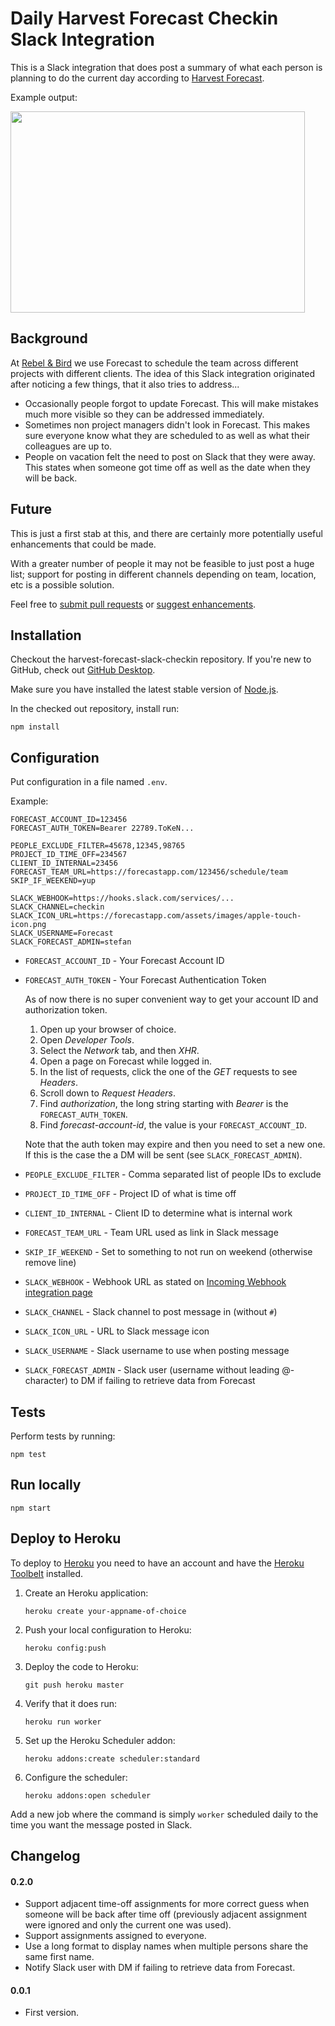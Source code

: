 # Daily Harvest Forecast Checkin Slack Integration

This is a Slack integration that does post a summary of what each person is planning to do the current day according to [Harvest Forecast](https://www.getharvest.com/forecast).

Example output:

<img src="http://stpe.github.io/harvest-forecast-slack-checkin/forecast-slack-msg.png" height="322" width="471">

## Background

At [Rebel & Bird](http://www.rebelandbird.com/) we use Forecast to schedule the team across different projects with different clients. The idea of this Slack integration originated after noticing a few things, that it also tries to address...

- Occasionally people forgot to update Forecast. This will make mistakes much more visible so they can be addressed immediately.
- Sometimes non project managers didn't look in Forecast. This makes sure everyone know what they are scheduled to as well as what their colleagues are up to.
- People on vacation felt the need to post on Slack that they were away. This states when someone got time off as well as the date when they will be back.

## Future

This is just a first stab at this, and there are certainly more potentially useful enhancements that could be made.

With a greater number of people it may not be feasible to just post a huge list; support for posting in different channels depending on team, location, etc is a possible solution.

Feel free to [submit pull requests](https://github.com/stpe/harvest-forecast-slack-checkin/pulls) or [suggest enhancements](https://github.com/stpe/harvest-forecast-slack-checkin/issues).

## Installation

Checkout the harvest-forecast-slack-checkin repository. If you're new to GitHub, check out [GitHub Desktop](https://desktop.github.com/).

Make sure you have installed the latest stable version of [Node.js](https://nodejs.org/).

In the checked out repository, install run:

`npm install`

## Configuration

Put configuration in a file named `.env`.

Example:

```
FORECAST_ACCOUNT_ID=123456
FORECAST_AUTH_TOKEN=Bearer 22789.ToKeN...

PEOPLE_EXCLUDE_FILTER=45678,12345,98765
PROJECT_ID_TIME_OFF=234567
CLIENT_ID_INTERNAL=23456
FORECAST_TEAM_URL=https://forecastapp.com/123456/schedule/team
SKIP_IF_WEEKEND=yup

SLACK_WEBHOOK=https://hooks.slack.com/services/...
SLACK_CHANNEL=checkin
SLACK_ICON_URL=https://forecastapp.com/assets/images/apple-touch-icon.png
SLACK_USERNAME=Forecast
SLACK_FORECAST_ADMIN=stefan
```

* `FORECAST_ACCOUNT_ID` - Your Forecast Account ID
* `FORECAST_AUTH_TOKEN` - Your Forecast Authentication Token

  As of now there is no super convenient way to get your account ID and authorization token.

   1. Open up your browser of choice.
   2. Open *Developer Tools*.
   3. Select the *Network* tab, and then *XHR*.
   4. Open a page on Forecast while logged in.
   5. In the list of requests, click the one of the *GET* requests to see *Headers*.
   6. Scroll down to *Request Headers*.
   7. Find *authorization*, the long string starting with _Bearer_ is the `FORECAST_AUTH_TOKEN`.
   8. Find *forecast-account-id*, the value is your `FORECAST_ACCOUNT_ID`.

  Note that the auth token may expire and then you need to set a new one. If this is the case the a DM will be sent (see `SLACK_FORECAST_ADMIN`).

* `PEOPLE_EXCLUDE_FILTER` - Comma separated list of people IDs to exclude
* `PROJECT_ID_TIME_OFF` - Project ID of what is time off
* `CLIENT_ID_INTERNAL` - Client ID to determine what is internal work
* `FORECAST_TEAM_URL` - Team URL used as link in Slack message
* `SKIP_IF_WEEKEND` - Set to something to not run on weekend (otherwise remove line)
* `SLACK_WEBHOOK` - Webhook URL as stated on [Incoming Webhook integration page](https://my.slack.com/services/new/incoming-webhook/)
* `SLACK_CHANNEL` - Slack channel to post message in (without `#`)
* `SLACK_ICON_URL` - URL to Slack message icon
* `SLACK_USERNAME` - Slack username to use when posting message
* `SLACK_FORECAST_ADMIN` - Slack user (username without leading @-character) to DM if failing to retrieve data from Forecast

## Tests

Perform tests by running:

`npm test`

## Run locally

`npm start`

## Deploy to Heroku

To deploy to [Heroku](https://www.heroku.com) you need to have an account and have the [Heroku Toolbelt](https://toolbelt.heroku.com/) installed.

1. Create an Heroku application:

    `heroku create your-appname-of-choice`

2. Push your local configuration to Heroku:

    `heroku config:push`

3. Deploy the code to Heroku:

    `git push heroku master`

4. Verify that it does run:

    `heroku run worker`

5. Set up the Heroku Scheduler addon:

    `heroku addons:create scheduler:standard`

6. Configure the scheduler:

    `heroku addons:open scheduler`

  Add a new job where the command is simply `worker` scheduled daily to the time you want the message posted in Slack.

## Changelog

#### 0.2.0

  * Support adjacent time-off assignments for more correct guess when someone will be back after time off (previously adjacent assignment were ignored and only the current one was used).
  * Support assignments assigned to everyone.
  * Use a long format to display names when multiple persons share the same first name.
  * Notify Slack user with DM if failing to retrieve data from Forecast.

#### 0.0.1

  * First version.
